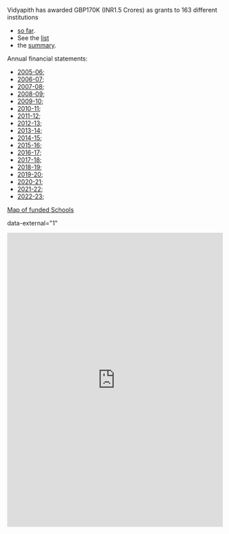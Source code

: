 

Vidyapith has awarded GBP170K (INR1.5 Crores) as grants to 163 different institutions
* [so far](http://www.vidyapith.net/sofar.pdf). 
* See the [list](http://www.vidyapith.net/schoollist.pdf) 
* the [summary](http://www.vidyapith.net/allprojects.pdf).

Annual financial statements: 

* [2005-06](http://www.vidyapith.net/0506statement.pdf); 
* [2006-07](http://www.vidyapith.net/0607statement.pdf); 
* [2007-08](http://www.vidyapith.net/0708statement.pdf); 
* [2008-09](http://www.vidyapith.net/0809statement.pdf); 
* [2009-10](http://www.vidyapith.net/0910statement.pdf); 
* [2010-11](http://www.vidyapith.net/1011statement.pdf); 
* [2011-12](http://www.vidyapith.net/1112statement.pdf); 
* [2012-13](http://www.vidyapith.net/1213statement.pdf); 
* [2013-14](http://www.vidyapith.net/1314statement.pdf); 
* [2014-15](http://www.vidyapith.net/1415statement.pdf); 
* [2015-16](http://www.vidyapith.net/1516statement.pdf); 
* [2016-17](http://www.vidyapith.net/1617statement.pdf); 
* [2017-18](http://www.vidyapith.net/1718statement.pdf); 
* [2018-19](http://www.vidyapith.net/1819statement.pdf); 
* [2019-20](http://www.vidyapith.net/1920statement.pdf); 
* [2020-21](http://www.vidyapith.net/2021statement.pdf); 
* [2021-22](http://www.vidyapith.net/2122statement.pdf); 
* [2022-23](http://www.vidyapith.net/2223statement.pdf);

[Map of funded Schools](https://www.google.com/maps/d/u/0/edit?mid=1e1D4cL1lQVSBSrwpRIAXBFJbR7T8Kqs&usp=sharing)

data-external="1"

<iframe src="https://www.facebook.com/plugins/post.php?href=https%3A%2F%2Fwww.facebook.com%2Fphoto.php%3Ffbid%3D122207734178011903%26set%3Da.122109782372011903%26type%3D3&show_text=false&width=500" width="500" height="683" style="border:none;overflow:hidden" scrolling="no" frameborder="0" allowfullscreen="true" allow="autoplay; clipboard-write; encrypted-media; picture-in-picture; web-share" data-external="1"></iframe>


